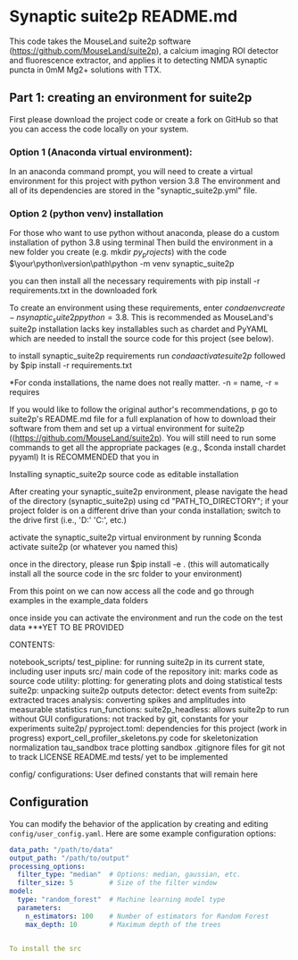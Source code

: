 
# Synaptic suite2p README.md

This code takes the MouseLand suite2p software (https://github.com/MouseLand/suite2p), a calcium imaging ROI detector and fluorescence extractor, and applies it to detecting NMDA synaptic puncta in 0mM Mg2+ solutions with TTX.

## Part 1: creating an environment for suite2p

First please download the project code or create a fork on GitHub so that you can access the code locally on your system. 

### Option 1 (Anaconda virtual environment):

In an anaconda command prompt, you will need to create a virtual environment for this project with python version 3.8
The environment and all of its dependencies are stored in the "synaptic_suite2p.yml" file.

### Option 2 (python venv) installation

For those who want to use python without anaconda, please do a custom installation of python 3.8 using terminal 
Then build the environment in a new folder you create (e.g. mkdir $py_projects$) with the code $\your\python\version\path\python -m venv synaptic_suite2p

you can then install all the necessary requirements with pip install -r requirements.txt in the downloaded fork

To create an environment using these requirements, enter $conda env create -n synaptic_suite2p python=3.8$. This is recommended as MouseLand's suite2p installation lacks key installables such as chardet and PyYAML which are needed to install the source code for this project (see below).

to install synaptic_suite2p requirements run $conda activate suite2p$ followed by $pip install -r requirements.txt

*For conda installations, the name does not really matter. -n = name, -r = requires

If you would like to follow the original author's recommendations, p go to suite2p's README.md file for a full explanation of how to download their software from them and set up a virtual environment for suite2p ((https://github.com/MouseLand/suite2p).
You will still need to run some commands to get all the appropriate packages (e.g., $conda install chardet pyyaml) 
It is RECOMMENDED that you in 

Installing synaptic_suite2p source code as editable installation

After creating your synaptic_suite2p environment, please navigate the head of the directory (synaptic_suite2p) using cd "PATH_TO_DIRECTORY"; if your project folder is on a different drive than your conda installation; switch to the drive first (i.e., 'D:' 'C:', etc.)

activate the synaptic_suite2p virtual environment by running $conda activate suite2p (or whatever you named this)

once in the directory, please run $pip install -e . (this will automatically install all the source code in the src folder to your environment)

From this point on we can now access all the code and go through examples in the example_data folders

once inside you can activate the environment and run the code on the test data ***YET TO BE PROVIDED

CONTENTS:

notebook_scripts/
    test_pipline: for running suite2p in its current state, including user inputs
src/
    main code of the repository
    init: marks code as source code
    utility:
        plotting: for generating plots and doing statistical tests
        suite2p: unpacking suite2p outputs
        detector: detect events from suite2p: extracted traces
        analysis: converting spikes and amplitudes into measurable statistics 
    run_functions:
        suite2p_headless: allows suite2p to run without GUI
    configurations:
        not tracked by git, constants for your experiments
suite2p/
    pyproject.toml: 
        dependencies for this project (work in progress)
    export_cell_profiler_skeletons.py
        code for skeletonization normalization
    tau_sandbox
        trace plotting sandbox
    .gitignore
        files for git not to track
    LICENSE
    README.md
tests/
    yet to be implemented

config/
    configurations: User defined constants that will remain here


## Configuration

You can modify the behavior of the application by creating and editing `config/user_config.yaml`. 
Here are some example configuration options:

```yaml
data_path: "/path/to/data"
output_path: "/path/to/output"
processing_options:
  filter_type: "median"  # Options: median, gaussian, etc.
  filter_size: 5         # Size of the filter window
model:
  type: "random_forest"  # Machine learning model type
  parameters:
    n_estimators: 100    # Number of estimators for Random Forest
    max_depth: 10        # Maximum depth of the trees


To install the src
